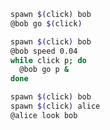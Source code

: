 ```sh
spawn $(click) bob
@bob go $(click)
```

```sh
spawn $(click) bob
@bob speed 0.04
while click p; do
  @bob go p &
done
```

```sh
spawn $(click) bob
spawn $(click) alice
@alice look bob
```
